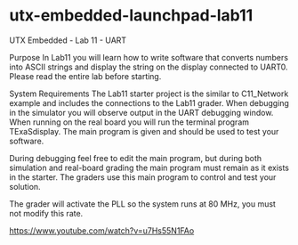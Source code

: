 # utx-embedded-launchpad-lab11
UTX Embedded - Lab 11 - UART

Purpose
In Lab11 you will learn how to write software that converts numbers into ASCII strings and display the string on the display connected to UART0. Please read the entire lab before starting.

System Requirements
The Lab11 starter project is the similar to C11_Network example and includes the connections to the Lab11 grader. When debugging in the simulator you will observe output in the UART debugging window. When running on the real board you will run the terminal program TExaSdisplay. The main program is given and should be used to test your software.

During debugging feel free to edit the main program, but during both simulation and real-board grading the main program must remain as it exists in the starter. The graders use this main program to control and test your solution.

The grader will activate the PLL so the system runs at 80 MHz, you must not modify this rate.

https://www.youtube.com/watch?v=u7Hs55N1FAo
